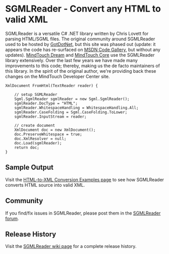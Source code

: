 # SGMLReader - Convert any HTML to valid XML
SGMLReader is a versatile C# .NET library written by Chris Lovett for parsing HTML/SGML files. The original community around SGMLReader used to be hosted by [GotDotNet](http://www.gotdotnet.com/Community/UserSamples/Details.aspx?SampleGuid=B90FDDCE-E60D-43F8-A5C4-C3BD760564BC), but this site was phased out (update: it appears the code has re-surfaced on [MSDN Code Gallery](http://code.msdn.microsoft.com/SgmlReader), but without any updates). [MindTouch Dream](http://developer.mindtouch.com/en/docs/Dream) and [MindTouch Core](http://developer.mindtouch.com/en/docs/MindTouch) use the SGMLReader library extensively.  Over the last few years we have made many improvements to this code; thereby, making us  the de facto maintainers of this library.  In the spirit of the original author, we're providing back these changes on the MindTouch Developer Center site.

	XmlDocument FromHtml(TextReader reader) {
	
		// setup SGMLReader
		Sgml.SgmlReader sgmlReader = new Sgml.SgmlReader();
		sgmlReader.DocType = "HTML";
		sgmlReader.WhitespaceHandling = WhitespaceHandling.All;
		sgmlReader.CaseFolding = Sgml.CaseFolding.ToLower;
		sgmlReader.InputStream = reader;
	
		// create document
		XmlDocument doc = new XmlDocument();
		doc.PreserveWhitespace = true;
		doc.XmlResolver = null;
		doc.Load(sgmlReader);
		return doc;
	}


## Sample Output
Visit the [HTML-to-XML Conversion Examples page](http://developer.mindtouch.com/en/docs/SgmlReader/HTML-to-XML_Conversion_Examples) to see how SGMLReader converts HTML source into valid XML.

## Community
If you find/fix issues in SGMLReader, please post them in the [SGMLReader forum](http://forums.developer.mindtouch.com/forumdisplay.php?f=22).

## Release History
Visit the [SGMLReader wiki page](http://developer.mindtouch.com/en/docs/SgmlReader) for a complete release history.
